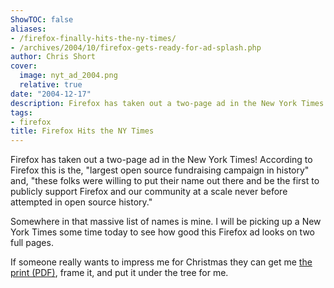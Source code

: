 ```yaml
---
ShowTOC: false
aliases:
- /firefox-finally-hits-the-ny-times/
- /archives/2004/10/firefox-gets-ready-for-ad-splash.php
author: Chris Short
cover:
  image: nyt_ad_2004.png
  relative: true
date: "2004-12-17"
description: Firefox has taken out a two-page ad in the New York Times! According to Firefox this is the, 'largest open source fundraising campaign in history'
tags:
- firefox
title: Firefox Hits the NY Times
---
```



Firefox has taken out a two-page ad in the New York Times! According to Firefox this is the, "largest open source fundraising campaign in history" and, "these folks were willing to put their name out there and be the first to publicly support Firefox and our community at a scale never before attempted in open source history."

Somewhere in that massive list of names is mine. I will be picking up a New York Times some time today to see how good this Firefox ad looks on two full pages.

If someone really wants to impress me for Christmas they can get me [the print (PDF)](https://shortcdn.com/chrisshort/pdf/nytimes-firefox-final.pdf), frame it, and put it under the tree for me.
